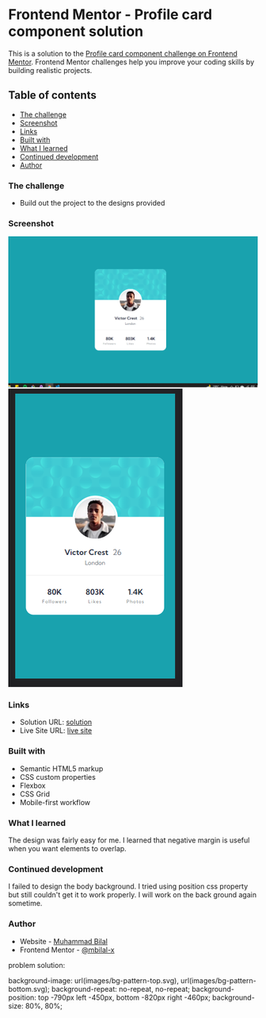 # Frontend Mentor - Profile card component solution

This is a solution to the [Profile card component challenge on Frontend Mentor](https://www.frontendmentor.io/challenges/profile-card-component-cfArpWshJ). Frontend Mentor challenges help you improve your coding skills by building realistic projects. 

## Table of contents

  - [The challenge](#the-challenge)
  - [Screenshot](#screenshot)
  - [Links](#links)
  - [Built with](#built-with)
  - [What I learned](#what-i-learned)
  - [Continued development](#continued-development)
- [Author](#author)

### The challenge

- Build out the project to the designs provided

### Screenshot
<!-- to be added -->
![](./desktop-solution-screenshot.PNG)
![](./mobile-solution-screenshot.PNG)


### Links

- Solution URL: [solution](https://github.com/mbilal-x/frontendmentor_P3_profile-card-component-main)
- Live Site URL: [live site](https://mbilal-x.github.io/frontendmentor_P3_profile-card-component-main/)


### Built with

- Semantic HTML5 markup
- CSS custom properties
- Flexbox
- CSS Grid
- Mobile-first workflow

### What I learned
The design was fairly easy for me.
I learned that negative margin is useful when you want elements to overlap.


### Continued development
I failed to design the body background. I tried using position css property but still couldn't get it to work properly. I will work on the back ground again sometime.

### Author

- Website - [Muhammad Bilal](mohammadbilal.me)
- Frontend Mentor - [@mbilal-x](https://www.frontendmentor.io/profile/mbilal-x)





problem solution:

background-image: url(images/bg-pattern-top.svg), url(images/bg-pattern-bottom.svg);
    background-repeat: no-repeat, no-repeat;
    background-position: top -790px left -450px, bottom -820px right -460px;
    background-size: 80%, 80%;
